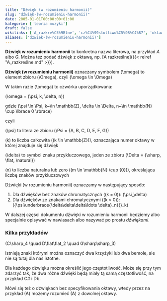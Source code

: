 ```yaml
---
title: "Dźwięk (w rozumieniu harmonii)"
slug: "dźwięk-(w-rozumieniu-harmonii)"
date: 2005-01-01T00:00:00+01:00
kategorie: ['teoria muzyki']
draft: false
wikilinks: ['A_razkre%C5%9Blne', 'cz%C4%99stotliwo%C5%9B%C4%87', 'oktawa']
aliases: ['dzwiek-(w-rozumieniu-harmonii)']
---
```

**Dźwięk w rozumieniu harmonii** to konkretna nazwa literowa, na
przykład *A* albo *G*. Można też podać dźwięk z oktawą, np. [A
razkreślne]({{< relref "A_razkreślne.md" >}}).

**Dźwięk (w rozumieniu harmonii)** oznaczany symbolem \(\omega\) to
element zbioru \(\Omega\), czyli \(\omega \in \Omega\)

W takim razie \(\omega\) to czwórka uporządkowana:

\(\omega = (\psi, k, \delta, n)\)

gdzie
\(\psi \in \Psi, k~\in \mathbb{Z}, \delta \in \Delta, n~\in \mathbb{N} \cup \lbrace 0 \rbrace\)

czyli

\(\psi\) to litera ze zbioru \(\Psi = \{A, B, C, D, E, F, G\}\)

\(k\) to liczba całkowita \((k \in \mathbb{Z})\), oznaczająca numer
oktawy w której znajduje się dźwięk

\(\delta\) to symbol znaku przykluczowego, jeden ze zbioru
\(\Delta = \{\sharp, \flat, \natural\}\)

\(n\) to liczba naturalna lub zero \((m \in \mathbb{N} \cup \{0\})\),
określająca liczbę znaków przykluczowych

Dźwięki (w rozumieniu harmonii) oznaczamy w następujący sposób:

1.  Dla dźwięków bez znaków chromatycznych \((k = 0)\): \(\psi_\delta\)
2.  Dla dźwięków ze znakami chromatycznymi \((k > 0)\):
    \({\psi\underbrace{\delta\delta\delta\ldots \delta}_n}{}_k\)

W dalszej części dokumentu dźwięki w rozumieniu harmonii będziemy albo
specjalnie opisywać w nawiasach albo nazywać po prostu *dźwiękami*.

### Kilka przykładów

\(C\sharp_4 \quad D\flat\flat_2 \quad G\sharp\sharp_3\)

Istnieją znaki którymi można oznaczyć dwa krzyżyki lub dwa bemole, ale
nie są tutaj dla nas istotne.

Dla każdego dźwięku można określić jego
częstotliwość<!-- link nie odnosił się do niczego -->. Może się przy tym
zdarzyć tak, że dwa różne dźwięki będą miały tą samą częstotliwość, na
przykład C\# i Db.

Mówi się też o dźwiękach bez specyfikowania oktawy<!-- link nie odnosił się do niczego -->,
wtedy przez na przykład \(A\) możemy rozumieć \(A\) z dowolnej oktawy.

